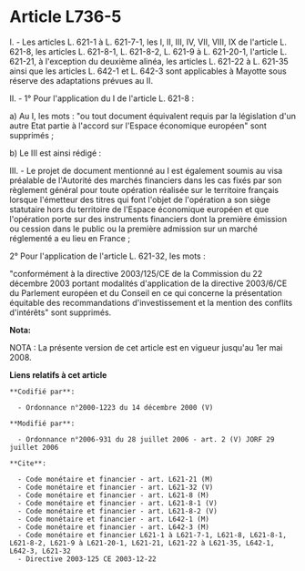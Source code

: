 # Article L736-5

I. - Les articles L. 621-1 à L. 621-7-1, les I, II, III, IV, VII, VIII, IX de l'article L. 621-8, les articles L. 621-8-1, L.
621-8-2, L. 621-9 à L. 621-20-1, l'article L. 621-21, à l'exception du deuxième alinéa, les articles L. 621-22 à L. 621-35
ainsi que les articles L. 642-1 et L. 642-3 sont applicables à Mayotte sous réserve des adaptations prévues au II.

II. - 1° Pour l'application du I de l'article L. 621-8 :

a) Au I, les mots : "ou tout document équivalent requis par la législation d'un autre Etat partie à l'accord sur l'Espace
économique européen" sont supprimés ;

b) Le III est ainsi rédigé :

III. - Le projet de document mentionné au I est également soumis au visa préalable de l'Autorité des marchés financiers dans
les cas fixés par son règlement général pour toute opération réalisée sur le territoire français lorsque l'émetteur des
titres qui font l'objet de l'opération a son siège statutaire hors du territoire de l'Espace économique européen et que
l'opération porte sur des instruments financiers dont la première émission ou cession dans le public ou la première admission
sur un marché réglementé a eu lieu en France ;

2° Pour l'application de l'article L. 621-32, les mots :

"conformément à la directive 2003/125/CE de la Commission du 22 décembre 2003 portant modalités d'application de la directive
2003/6/CE du Parlement européen et du Conseil en ce qui concerne la présentation équitable des recommandations
d'investissement et la mention des conflits d'intérêts" sont supprimés.

**Nota:**

NOTA : La présente version de cet article est en vigueur jusqu'au 1er mai 2008.

**Liens relatifs à cet article**

	**Codifié par**:

	  - Ordonnance n°2000-1223 du 14 décembre 2000 (V)

	**Modifié par**:

	  - Ordonnance n°2006-931 du 28 juillet 2006 - art. 2 (V) JORF 29 juillet 2006

	**Cite**:

	  - Code monétaire et financier - art. L621-21 (M)
	  - Code monétaire et financier - art. L621-32 (V)
	  - Code monétaire et financier - art. L621-8 (M)
	  - Code monétaire et financier - art. L621-8-1 (V)
	  - Code monétaire et financier - art. L621-8-2 (V)
	  - Code monétaire et financier - art. L642-1 (M)
	  - Code monétaire et financier - art. L642-3 (M)
	  - Code monétaire et financier L621-1 à L621-7-1, L621-8, L621-8-1, L621-8-2, L621-9 à L621-20-1, L621-21, L621-22 à L621-35, L642-1, L642-3, L621-32
	  - Directive 2003-125 CE 2003-12-22
